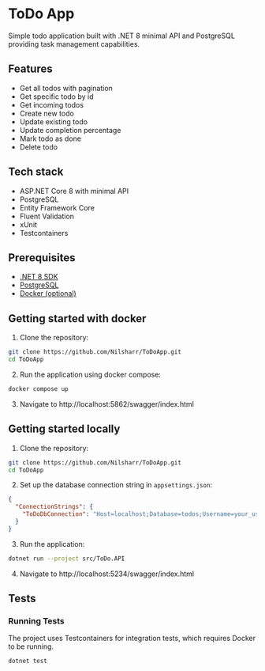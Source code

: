 # ToDo App

Simple todo application built with .NET 8 minimal API and PostgreSQL providing task management capabilities.

## Features

- Get all todos with pagination
- Get specific todo by id
- Get incoming todos
- Create new todo
- Update existing todo
- Update completion percentage
- Mark todo as done
- Delete todo

## Tech stack

- ASP.NET Core 8 with minimal API
- PostgreSQL
- Entity Framework Core
- Fluent Validation
- xUnit
- Testcontainers

## Prerequisites

- [.NET 8 SDK](https://dotnet.microsoft.com/en-us/download/dotnet/8.0)
- [PostgreSQL](https://www.postgresql.org/)
- [Docker (optional)](https://www.docker.com/)

## Getting started with docker

1. Clone the repository:

```bash
git clone https://github.com/Nilsharr/ToDoApp.git
cd ToDoApp
```

2. Run the application using docker compose:

```bash
docker compose up
```

3. Navigate to http://localhost:5862/swagger/index.html

## Getting started locally

1. Clone the repository:

```bash
git clone https://github.com/Nilsharr/ToDoApp.git
cd ToDoApp
```

2. Set up the database connection string in `appsettings.json`:

```json
{
  "ConnectionStrings": {
    "ToDoDbConnection": "Host=localhost;Database=todos;Username=your_username;Password=your_password"
  }
}
```

3. Run the application:

```bash
dotnet run --project src/ToDo.API
```

4. Navigate to http://localhost:5234/swagger/index.html

## Tests

### Running Tests

The project uses Testcontainers for integration tests, which requires Docker to be running.

```bash
dotnet test
```

